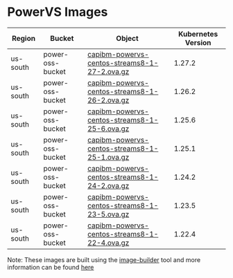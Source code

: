 # PowerVS Images


| Region   | Bucket           | Object                                                          | Kubernetes Version |
|----------|------------------|-----------------------------------------------------------------|--------------------|
| us-south | power-oss-bucket | [capibm-powervs-centos-streams8-1-27-2.ova.gz][streams8-1-27-2] | 1.27.2             |
| us-south | power-oss-bucket | [capibm-powervs-centos-streams8-1-26-2.ova.gz][streams8-1-26-2] | 1.26.2             |
| us-south | power-oss-bucket | [capibm-powervs-centos-streams8-1-25-6.ova.gz][streams8-1-25-6] | 1.25.6             |
| us-south | power-oss-bucket | [capibm-powervs-centos-streams8-1-25-1.ova.gz][streams8-1-25-1] | 1.25.1             |
| us-south | power-oss-bucket | [capibm-powervs-centos-streams8-1-24-2.ova.gz][streams8-1-24-2] | 1.24.2             |
| us-south | power-oss-bucket | [capibm-powervs-centos-streams8-1-23-5.ova.gz][streams8-1-23-5] | 1.23.5             |
| us-south | power-oss-bucket | [capibm-powervs-centos-streams8-1-22-4.ova.gz][streams8-1-22-4] | 1.22.4             |

Note: These images are built using the [image-builder][image-builder] tool and more information can be found [here](../developer/build-images.md#powervs)

[streams8-1-27-2]: https://power-oss-bucket.s3.us-south.cloud-object-storage.appdomain.cloud/capibm-powervs-centos-streams8-1-27-2.ova.gz
[streams8-1-26-2]: https://power-oss-bucket.s3.us-south.cloud-object-storage.appdomain.cloud/capibm-powervs-centos-streams8-1-26-2.ova.gz
[streams8-1-25-6]: https://power-oss-bucket.s3.us-south.cloud-object-storage.appdomain.cloud/capibm-powervs-centos-streams8-1-25-6.ova.gz
[streams8-1-25-1]: https://power-oss-bucket.s3.us-south.cloud-object-storage.appdomain.cloud/capibm-powervs-centos-streams8-1-25-1.ova.gz
[streams8-1-24-2]: https://power-oss-bucket.s3.us-south.cloud-object-storage.appdomain.cloud/capibm-powervs-centos-streams8-1-24-2.ova.gz
[streams8-1-23-5]: https://power-oss-bucket.s3.us-south.cloud-object-storage.appdomain.cloud/capibm-powervs-centos-streams8-1-23-5.ova.gz
[streams8-1-22-4]: https://power-oss-bucket.s3.us-south.cloud-object-storage.appdomain.cloud/capibm-powervs-centos-streams8-1-22-4.ova.gz
[image-builder]: https://github.com/kubernetes-sigs/image-builder

